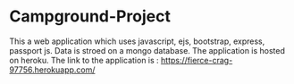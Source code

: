 # Campground-Project

This a web application which uses javascript, ejs, bootstrap, express, passport js. 
Data is stroed on a mongo database.
The application is hosted on heroku.
The link to the application is : 
https://fierce-crag-97756.herokuapp.com/
